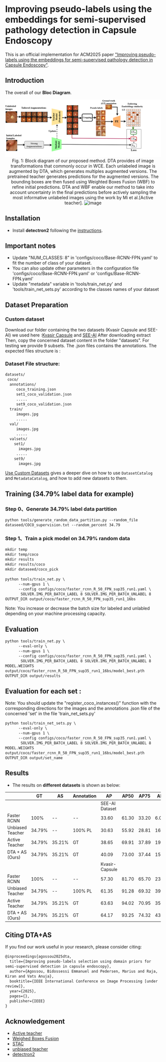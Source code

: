 # Improving pseudo-labels using the embeddings for semi-supervised pathology detection in Capsule Endoscopy
This is an official implementation for ACM2025 paper ["Improving pseudo-labels using the embeddings for semi-supervised pathology
detection in Capsule Endoscopy"](https://xxxx.pdf). 


## Introduction

The overall of our **Bloc Diagram**. 
<p align="center">
<img src="newBlocDiagram.png">
  Fig. 1: Block diagram of our proposed method. DTA provides of image transformations that commonly occur in WCE. Each unlabeled image is augmented by DTA, which generates multiples augmented versions. The pretrained teacher generates predictions for the augmented versions. The bounding boxes are then fused using Weighted Boxes Fusion (WBF) to refine initial predictions. DTA and WBF enable our method to take into account uncertainty in the final predictions before actively sampling the most informative unlabeled images using the work by Mi et al.[Active teacher].
<img width="4648" height="45" alt="image" src="https://github.com/user-attachments/assets/84354c7d-4f51-4eb4-878a-b7b41b222b4e" />

</p>

## Installation

- Install **detectron2** following the [instructions](https://detectron2.readthedocs.io/tutorials/install.html).

## Important notes
- Update "NUM_CLASSES: 8" in 'configs/coco/Base-RCNN-FPN.yaml' to fit the number of class of your dataset.
- You can also update other parameters in the configuration file 'configs/coco/Base-RCNN-FPN.yaml' or 'configs/Base-RCNN-FPN.yaml'
- Update "metadata" variable in 'tools/train_net.py' and 'tools/train_net_sets.py' according to the classes names of your dataset
  
## Dataset Preparation

### Custom dataset
Download our folder containing the two datasets (Kvasir Capsule and SEE-AI) we used here :[Kvasir Capsule](https://www.kaggle.com/datasets/emmanuelagosou/our-samples-from-kvasir-capsule-dataset) and [SEE-AI](https://www.kaggle.com/datasets/emmanuelagosou/our-samples-from-see-ai-datastet)
After downloading extract 
Then, copy the concerned dataset content in the folder "datasets". For testing we provide 9 subsets. The .json files contains the annotations.
The expected files structure is :
### Dataset File structure:
```
datasets/
 coco/
  annotations/
     coco_training.json
     set1_coco_validation.json
     .....
     set9_coco_validation.json
  train/
     images.jpg 
     .....
  val/
     images.jpg
     .....
  valsets/
    set1/
      images.jpg
     .....
    set9/
      images.jpg
```
[Use Custom Datasets](https://detectron2.readthedocs.io/tutorials/datasets.html) gives a deeper dive on how to use `DatasetCatalog` and `MetadataCatalog`, and how to add new datasets to them.

## Training (34.79% label data for example)
### Step 0、Generate 34.79% label data partition
```
python tools/generate_random_data_partition.py --random_file dataseed/COCO_supervision.txt --random_percent 34.79
```

### Step 1、Train a pick model on 34.79% random data
```
mkdir temp
mkdir temp/coco
mkdir results
mkdir results/coco
mkdir dataseed/coco_pick

python tools/train_net.py \
      --num-gpus 1 \
      --config configs/coco/faster_rcnn_R_50_FPN_sup35_run1.yaml \
       SOLVER.IMG_PER_BATCH_LABEL 8 SOLVER.IMG_PER_BATCH_UNLABEL 8  OUTPUT_DIR output/coco/faster_rcnn_R_50_FPN_sup35_run1_16bs

```
Note: You increase or decrease the batch size for labeled and unlabled depending on your machine processing capacity.

## Evaluation
```
python tools/train_net.py \
      --eval-only \
      --num-gpus 1 \
      --config configs/coco/faster_rcnn_R_50_FPN_sup35_run1.yaml \
       SOLVER.IMG_PER_BATCH_LABEL 8 SOLVER.IMG_PER_BATCH_UNLABEL 8  MODEL.WEIGHTS output/coco/faster_rcnn_R_50_FPN_sup35_run1_16bs/model_best.pth OUTPUT_DIR output/results

```
## Evaluation for each set :
Note: You should update the "register_coco_instances()" function with the corresponding directions for the images and the annotations .json file of the concerned 'set' in the file  'train_net_sets.py' 
```
python tools/train_net_sets.py \
      --eval-only \
      --num-gpus 1 \
      --config configs/coco/faster_rcnn_R_50_FPN_sup35_run1.yaml \
       SOLVER.IMG_PER_BATCH_LABEL 8 SOLVER.IMG_PER_BATCH_UNLABEL 8  MODEL.WEIGHTS output/coco/faster_rcnn_R_50_FPN_sup35_run1_16bs/model_best.pth  OUTPUT_DIR output/set_name

```


## Results
- The results on **different datasets** is shown as below:

|                                         | GT      | AS      | Annotation | AP                                 | AP50           | AP75           | APs            | APm            | APl            |
|-----------------------------------------|---------|---------|------------|------------------------------------|----------------|----------------|----------------|----------------|----------------|
|                                         |         |         |            | SEE-AI Dataset |
| Faster RCNN         | 100\%   | --      | --         | 33.60                              | 61.30          | 33.20          | 6.00           | 15.80          | 36.80          |
| Unbiased Teacher  | 34.79\% | --      | 100\% PL   | 30.63                              | 55.92          | 28.81          | 16.79          | 17.37          | 33.72          |
| Active  Teacher      | 34.79\% | 35.21\% | GT         | 38.65                              | 69.91          | 37.89   | 	19.82 | 26.21          | 41.27          |
| DTA + AS (Ours)                         | 34.79\% | 35.21\% | GT         | 40.09                    | 73.00 | 37.44          | 15.98          | 26.89 | 42.34 |
|                                         |         |         |            | Kvasir-Capsule |
| Faster RCNN         | 100\%   | --      | --         | 57.30                              | 81.70          | 65.70          | 23.70          | 49.60          | 61.30          |
| Unbiased Teacher  | 34.79\% | --      | 100\% PL   | 61.35                              | 91.28          | 69.32          | 39.30          | 55.76          | 65.20          |
| Active Teacher       | 34.79\% | 35.21\% | GT         | 63.63                              | 94.02 | 70.95          | 35.33          | 58.84          | 69.62          |
| DTA + AS (Ours)                         | 34.79\% | 35.21\% | GT         | 64.17                    | 93.25          | 74.32 | 43.45 | 58.89 | 70.73 |

## Citing DTA+AS

If you find our work useful in your research, please consider citing:

```
@inproceedings{agossou2025dta,
  title={Improving pseudo-labels selection using domain priors for semi-supervised detection in capsule endoscopy},
  author={Agossou, Bidossessi Emmanuel and Pedersen, Marius and Raja, Kiran and Vats Anuja},
  booktitle={IEEE International Conference on Image Processing [under review]},
  year={2025},
  pages={},
  publisher={IEEE}
}
```

## Acknowledgement
-   [Active teacher](https://github.com/HunterJ-Lin/ActiveTeacher/tree/main)
-   [Weighed Boxes Fusion](https://github.com/christiansafka/img2vec)
-   [STAC](https://github.com/google-research/ssl_detection)
-   [unbiased teacher](https://github.com/facebookresearch/unbiased-teacher)
-   [detectron2](https://github.com/facebookresearch/detectron2)
